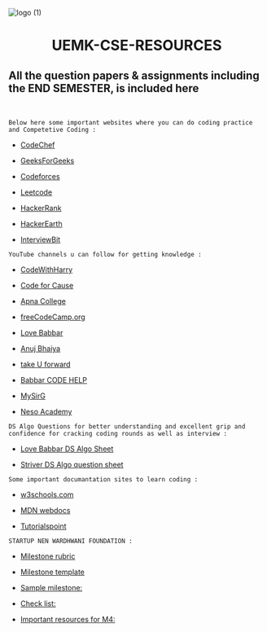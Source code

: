 ![logo (1)](https://user-images.githubusercontent.com/71402528/111261021-d0464c00-8647-11eb-8bea-9a4832e25078.png)






# <center>UEMK-CSE-RESOURCES
## All the question papers & assignments including the END SEMESTER, is included here

<br>

 ```Below here some important websites where you can do coding practice and Competetive Coding :```
<br>

- [CodeChef](https://www.codechef.com/)

- [GeeksForGeeks](https://www.geeksforgeeks.org/)

- [Codeforces](https://codeforces.com/)

- [Leetcode](https://leetcode.com/)

- [HackerRank](www.hackerrank.com)

- [HackerEarth](www.hackerearth.com)

- [InterviewBit](www.interviewbit.com)


 ```YouTube channels u can follow for getting knowledge :```


- [CodeWithHarry](https://www.youtube.com/channel/UCeVMnSShP_Iviwkknt83cww)

- [Code for Cause](https://www.youtube.com/channel/UCfv8cds8AfIM3UZtAWOz6Gg)

- [Apna College](https://www.youtube.com/channel/UCBwmMxybNva6P_5VmxjzwqA)

- [freeCodeCamp.org](https://www.youtube.com/channel/UC8butISFwT-Wl7EV0hUK0BQ)

- [Love Babbar](https://www.youtube.com/channel/UCQHLxxBFrbfdrk1jF0moTpw)

- [Anuj Bhaiya](https://www.youtube.com/channel/UC58_wzhvJta3hDSPvRLDAqg)

- [take U forward](https://www.youtube.com/channel/UCJskGeByzRRSvmOyZOz61ig)

- [Babbar CODE HELP](https://www.youtube.com/channel/UCldyi11QYNXYXiLjVbyw5dA)

- [MySirG](https://www.youtube.com/user/saurabhexponent1)

- [Neso Academy](https://www.youtube.com/results?search_query=neso+academy)


 ```DS Algo Questions for better understanding and excellent grip and confidence for cracking coding rounds as well as interview :```


- [Love Babbar DS Algo Sheet](https://drive.google.com/file/d/1FMdN_OCfOI0iAeDlqswCiC2DZzD4nPsb/view)

- [Striver DS Algo question sheet](https://docs.google.com/document/d/1SM92efk8oDl8nyVw8NHPnbGexTS9W-1gmTEYfEurLWQ/edit)



 ```Some important documantation sites to learn coding :```


- [w3schools.com](https://www.w3schools.com/)

- [MDN webdocs](https://developer.mozilla.org/en-US/)

- [Tutorialspoint](https://www.tutorialspoint.com/index.htm)



 ```STARTUP NEN WARDHWANI FOUNDATION :```



- [Milestone rubric](https://wadhwanifoundation-my.sharepoint.com/:x:/g/personal/shaik_waseem_wfglobal_org/ERuPj4GaM2VDrN40_XMHpZgBDxfcQhODhaPo--67kTcDOw?e=1ry3w0)

- [Milestone template](https://wadhwanifoundation-my.sharepoint.com/:p:/g/personal/shaik_waseem_wfglobal_org/EX3oSCNkC2NPqwXDzNM8EmEBy3Nj2DSHzBV5Mxfp-mHKIA?e=7G6bJW) 

- [Sample milestone:](https://wadhwanifoundation-my.sharepoint.com/:p:/g/personal/shaik_waseem_wfglobal_org/EVKV91h0s6pLlHnYC55xKA0BzLsg88fqDWKE3NXkdUnJPw?e=3h54CV)

- [Check list:](https://wadhwanifoundation-my.sharepoint.com/personal/shaik_waseem_wfglobal_org/_layouts/15/onedrive.aspx?id=/personal/shaik_waseem_wfglobal_org/Documents/Milestone%20Handbook/Milestone%20Presentation%20Handbook/milestone%204/Checklist%20to%20get%20PRVS%20-%20%20FCV2%20-%20Jury%20Certified.pdf&parent=/personal/shaik_waseem_wfglobal_org/Documents/Milestone%20Handbook/Milestone%20Presentation%20Handbook/milestone%204&originalPath=aHR0cHM6Ly93YWRod2FuaWZvdW5kYXRpb24tbXkuc2hhcmVwb2ludC5jb20vOmI6L2cvcGVyc29uYWwvc2hhaWtfd2FzZWVtX3dmZ2xvYmFsX29yZy9FVWVfTDljcGpDSk5obXktSENjVkduMEJXaXprYW5WZ2doR3EzVGhfSDhya3lnP3J0aW1lPVdQbVNUc3JtMkVn)

- [Important resources for M4:](https://wadhwanifoundation-my.sharepoint.com/:f:/g/personal/shaik_waseem_wfglobal_org/EkhLqrB1UrVPrdkL-VTLMCIBdGm9_ydtHMB51D_aMj7wmg?e=XlNNyp)






